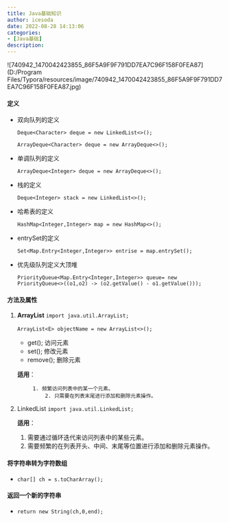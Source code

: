 ```yaml
---
title: Java基础知识
author: icesoda
date: 2022-08-28 14:13:06
categories:
- [Java基础]
description:
---
```


![740942_1470042423855_86F5A9F9F791DD7EA7C96F158F0FEA87](D:/Program Files/Typora/resources/image/740942_1470042423855_86F5A9F9F791DD7EA7C96F158F0FEA87.jpg)

#### 定义

- 双向队列的定义

  `Deque<Character> deque = new LinkedList<>();`

  `ArrayDeque<Character> deque = new ArrayDeque<>();`
  
- 单调队列的定义

  `ArrayDeque<Integer> deque = new ArrayDeque<>();`

- 栈的定义

  `Deque<Integer> stack = new LinkedList<>();`

- 哈希表的定义

  `HashMap<Integer,Integer> map = new HashMap<>();`

- entrySet的定义

  `Set<Map.Entry<Integer,Integer>> entrise = map.entrySet();`

- 优先级队列定义大顶堆

  `PriorityQueue<Map.Entry<Integer,Integer>> queue= new PriorityQueue<>((o1,o2) -> (o2.getValue() - o1.getValue()));`

#### 方法及属性

1. **ArrayList**	`import java.util.ArrayList;`

   ​	`ArrayList<E> objectName = new ArrayList<>();`  

   - get();	访问元素
   - set();     修改元素
   - remove();    删除元素

   **适用**：

   			1. 频繁访问列表中的某一个元素。
      			2. 只需要在列表末尾进行添加和删除元素操作。

2. LinkedList     `import java.util.LinkedList;`

   **适用**：

      1. 需要通过循环迭代来访问列表中的某些元素。
      2. 需要频繁的在列表开头、中间、末尾等位置进行添加和删除元素操作。

#### 将字符串转为字符数组

- `char[] ch = s.toCharArray();`

#### 返回一个新的字符串

- `return new String(ch,0,end);`